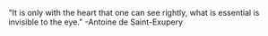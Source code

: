 "It is only with the heart that one can see rightly, what is essential is invisible to the eye."
-Antoine de Saint-Exupery